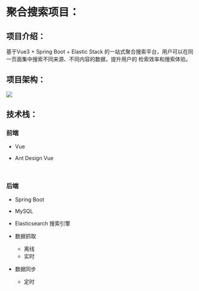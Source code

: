 # 聚合搜索项目：

## 项目介绍：

基于Vue3 + Spring Boot + Elastic Stack 的一站式聚合搜索平台，用户可以在同一页面集中搜索不同来源、不同内容的数据，提升用户的 检索效率和搜索体验。

## 项目架构：

![](D:\project\note\search\self\项目架构图.jpg) 

 

## 技术栈：

### 前端

- Vue

- Ant Design Vue

  ​

### 后端

- Spring Boot

- MySQL

- Elasticsearch 搜索引擎

- 数据抓取

  - 离线
  - 实时

- 数据同步

  - 定时

    ​

 



